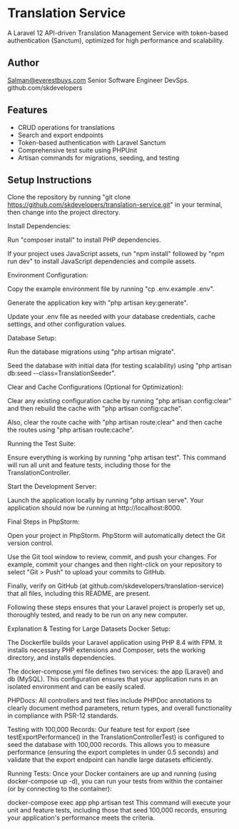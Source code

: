 # Translation Service

A Laravel 12 API-driven Translation Management Service with token-based authentication (Sanctum), optimized for high performance and scalability.
## Author
Salman@everestbuys.com Senior Software Engineer DevSps.
github.com/skdevelopers
## Features
- CRUD operations for translations
- Search and export endpoints
- Token-based authentication with Laravel Sanctum
- Comprehensive test suite using PHPUnit
- Artisan commands for migrations, seeding, and testing

## Setup Instructions
Clone the repository by running "git clone https://github.com/skdevelopers/translation-service.git" in your terminal, then change into the project directory.

Install Dependencies:

Run "composer install" to install PHP dependencies.

If your project uses JavaScript assets, run "npm install" followed by "npm run dev" to install JavaScript dependencies and compile assets.

Environment Configuration:

Copy the example environment file by running "cp .env.example .env".

Generate the application key with "php artisan key:generate".

Update your .env file as needed with your database credentials, cache settings, and other configuration values.

Database Setup:

Run the database migrations using "php artisan migrate".

Seed the database with initial data (for testing scalability) using "php artisan db:seed --class=TranslationSeeder".

Clear and Cache Configurations (Optional for Optimization):

Clear any existing configuration cache by running "php artisan config:clear" and then rebuild the cache with "php artisan config:cache".

Also, clear the route cache with "php artisan route:clear" and then cache the routes using "php artisan route:cache".

Running the Test Suite:

Ensure everything is working by running "php artisan test". This command will run all unit and feature tests, including those for the TranslationController.

Start the Development Server:

Launch the application locally by running "php artisan serve". Your application should now be running at http://localhost:8000.

Final Steps in PhpStorm:

Open your project in PhpStorm. PhpStorm will automatically detect the Git version control.

Use the Git tool window to review, commit, and push your changes. For example, commit your changes and then right-click on your repository to select "Git > Push" to upload your commits to GitHub.

Finally, verify on GitHub (at github.com/skdevelopers/translation-service) that all files, including this README, are present.

Following these steps ensures that your Laravel project is properly set up, thoroughly tested, and ready to be run on any new computer.

Explanation & Testing for Large Datasets
Docker Setup:

The Dockerfile builds your Laravel application using PHP 8.4 with FPM. It installs necessary PHP extensions and Composer, sets the working directory, and installs dependencies.

The docker-compose.yml file defines two services: the app (Laravel) and db (MySQL). This configuration ensures that your application runs in an isolated environment and can be easily scaled.

PHPDocs:
All controllers and test files include PHPDoc annotations to clearly document method parameters, return types, and overall functionality in compliance with PSR-12 standards.

Testing with 100,000 Records:
Our feature test for export (see testExportPerformance() in the TranslationControllerTest) is configured to seed the database with 100,000 records. This allows you to measure performance (ensuring the export completes in under 0.5 seconds) and validate that the export endpoint can handle large datasets efficiently.

Running Tests:
Once your Docker containers are up and running (using docker-compose up -d), you can run your tests from within the container (or by connecting to the container):

docker-compose exec app php artisan test
This command will execute your unit and feature tests, including those that seed 100,000 records, ensuring your application's performance meets the criteria.